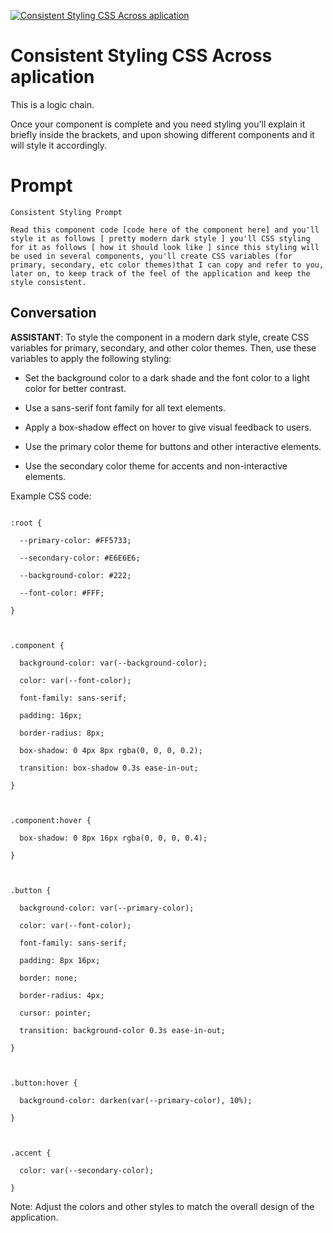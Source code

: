 
[![Consistent Styling CSS Across aplication ](https://flow-prompt-covers.s3.us-west-1.amazonaws.com/icon/vintage/vint_2.png)]()
# Consistent Styling CSS Across aplication  
This is a logic chain. 

Once your component is complete and you need styling you'll explain it briefly inside the brackets, and upon showing different components and it will style it accordingly.

# Prompt

```
Consistent Styling Prompt

Read this component code [code here of the component here] and you'll style it as follows [ pretty modern dark style ] you'll CSS styling for it as follows [ how it should look like ] since this styling will be used in several components, you'll create CSS variables (for primary, secondary, etc color themes)that I can copy and refer to you, later on, to keep track of the feel of the application and keep the style consistent.
```

## Conversation

**ASSISTANT**: To style the component in a modern dark style, create CSS variables for primary, secondary, and other color themes. Then, use these variables to apply the following styling:



- Set the background color to a dark shade and the font color to a light color for better contrast.

- Use a sans-serif font family for all text elements.

- Apply a box-shadow effect on hover to give visual feedback to users.

- Use the primary color theme for buttons and other interactive elements.

- Use the secondary color theme for accents and non-interactive elements.



Example CSS code:



```

:root {

  --primary-color: #FF5733;

  --secondary-color: #E6E6E6;

  --background-color: #222;

  --font-color: #FFF;

}



.component {

  background-color: var(--background-color);

  color: var(--font-color);

  font-family: sans-serif;

  padding: 16px;

  border-radius: 8px;

  box-shadow: 0 4px 8px rgba(0, 0, 0, 0.2);

  transition: box-shadow 0.3s ease-in-out;

}



.component:hover {

  box-shadow: 0 8px 16px rgba(0, 0, 0, 0.4);

}



.button {

  background-color: var(--primary-color);

  color: var(--font-color);

  font-family: sans-serif;

  padding: 8px 16px;

  border: none;

  border-radius: 4px;

  cursor: pointer;

  transition: background-color 0.3s ease-in-out;

}



.button:hover {

  background-color: darken(var(--primary-color), 10%);

}



.accent {

  color: var(--secondary-color);

}

``` 



Note: Adjust the colors and other styles to match the overall design of the application.


